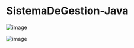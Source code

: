 # SistemaDeGestion-Java

![image](https://user-images.githubusercontent.com/73798412/225433857-23a90825-3135-48aa-b89f-f306b1aa9adf.png)

![image](https://user-images.githubusercontent.com/73798412/225434006-4462ad82-2eba-4e2f-abd6-970e117e8dda.png)
